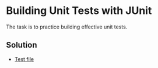 # Building Unit Tests with JUnit

The task is to practice building effective unit tests.

## Solution
- [Test file](./src/test/java/DemoTest.java)
